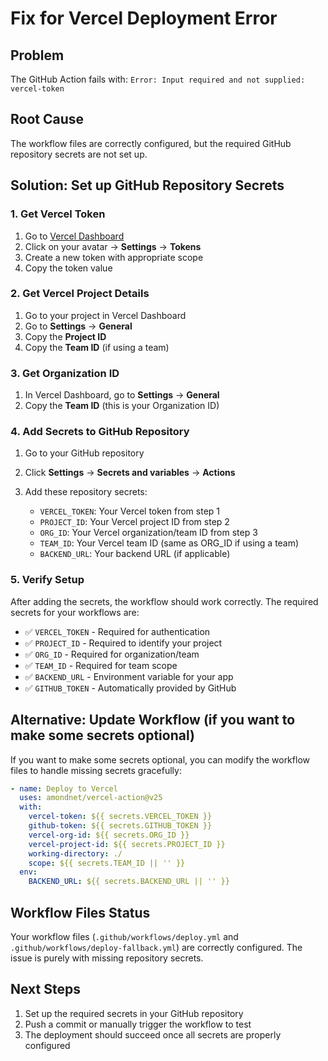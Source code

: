 # Fix for Vercel Deployment Error

## Problem
The GitHub Action fails with: `Error: Input required and not supplied: vercel-token`

## Root Cause
The workflow files are correctly configured, but the required GitHub repository secrets are not set up.

## Solution: Set up GitHub Repository Secrets

### 1. Get Vercel Token
1. Go to [Vercel Dashboard](https://vercel.com/dashboard)
2. Click on your avatar → **Settings** → **Tokens**
3. Create a new token with appropriate scope
4. Copy the token value

### 2. Get Vercel Project Details
1. Go to your project in Vercel Dashboard
2. Go to **Settings** → **General**
3. Copy the **Project ID**
4. Copy the **Team ID** (if using a team)

### 3. Get Organization ID
1. In Vercel Dashboard, go to **Settings** → **General**
2. Copy the **Team ID** (this is your Organization ID)

### 4. Add Secrets to GitHub Repository
1. Go to your GitHub repository
2. Click **Settings** → **Secrets and variables** → **Actions**
3. Add these repository secrets:

   - `VERCEL_TOKEN`: Your Vercel token from step 1
   - `PROJECT_ID`: Your Vercel project ID from step 2
   - `ORG_ID`: Your Vercel organization/team ID from step 3
   - `TEAM_ID`: Your Vercel team ID (same as ORG_ID if using a team)
   - `BACKEND_URL`: Your backend URL (if applicable)

### 5. Verify Setup
After adding the secrets, the workflow should work correctly. The required secrets for your workflows are:

- ✅ `VERCEL_TOKEN` - Required for authentication
- ✅ `PROJECT_ID` - Required to identify your project
- ✅ `ORG_ID` - Required for organization/team
- ✅ `TEAM_ID` - Required for team scope
- ✅ `BACKEND_URL` - Environment variable for your app
- ✅ `GITHUB_TOKEN` - Automatically provided by GitHub

## Alternative: Update Workflow (if you want to make some secrets optional)

If you want to make some secrets optional, you can modify the workflow files to handle missing secrets gracefully:

```yaml
- name: Deploy to Vercel
  uses: amondnet/vercel-action@v25
  with:
    vercel-token: ${{ secrets.VERCEL_TOKEN }}
    github-token: ${{ secrets.GITHUB_TOKEN }}
    vercel-org-id: ${{ secrets.ORG_ID }}
    vercel-project-id: ${{ secrets.PROJECT_ID }}
    working-directory: ./
    scope: ${{ secrets.TEAM_ID || '' }}
  env:
    BACKEND_URL: ${{ secrets.BACKEND_URL || '' }}
```

## Workflow Files Status
Your workflow files (`.github/workflows/deploy.yml` and `.github/workflows/deploy-fallback.yml`) are correctly configured. The issue is purely with missing repository secrets.

## Next Steps
1. Set up the required secrets in your GitHub repository
2. Push a commit or manually trigger the workflow to test
3. The deployment should succeed once all secrets are properly configured